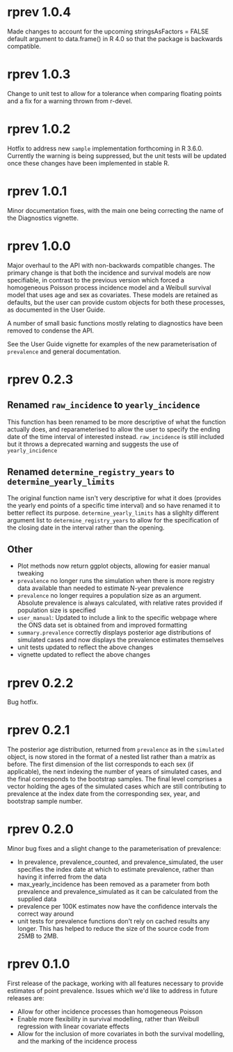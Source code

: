 # rprev 1.0.4

Made changes to account for the upcoming stringsAsFactors = FALSE default argument to data.frame() in R 4.0 so that the package is backwards compatible.

# rprev 1.0.3

Change to unit test to allow for a tolerance when comparing floating points and a fix for a warning thrown from r-devel.

# rprev 1.0.2

Hotfix to address new `sample` implementation forthcoming in R 3.6.0. Currently the warning is being suppressed, but the unit tests will be updated once these changes have been implemented in stable R.

# rprev 1.0.1

Minor documentation fixes, with the main one being correcting the name of the Diagnostics vignette.

# rprev 1.0.0

Major overhaul to the API with non-backwards compatible changes. The primary change is that both the incidence and survival models are now specifiable, in contrast to the previous version which forced a homogeneous Poisson process incidence model and a Weibull survival model that uses age and sex as covariates. These models are retained as defaults, but the user can provide custom objects for both these processes, as documented in the User Guide.

A number of small basic functions mostly relating to diagnostics have been removed to condense the API.

See the User Guide vignette for examples of the new parameterisation of `prevalence` and general documentation.

# rprev 0.2.3

## Renamed `raw_incidence` to `yearly_incidence` 
This function has been renamed to be more descriptive of what the function actually does, and reparameterised to allow the user to specify the ending date of the time interval of interested instead. `raw_incidence` is still included but it throws a deprecated warning and suggests the use of `yearly_incidence`

## Renamed `determine_registry_years` to `determine_yearly_limits`
The original function name isn't very descriptive for what it does (provides the yearly end points of a specific time interval) and so have renamed it to better reflect its purpose. `determine_yearly_limits` has a slighlty different argument list to `determine_registry_years` to allow for the specification of the closing date in the interval rather than the opening.

## Other

  - Plot methods now return ggplot objects, allowing for easier manual tweaking
  - `prevalence` no longer runs the simulation when there is more registry data available than needed to estimate N-year prevalence
  - `prevalence` no longer requires a population size as an argument. Absolute prevalence is always calculated, with relative rates provided if population size is specified
  - `user_manual`: Updated to include a link to the specific webpage where the ONS data set is obtained from and improved formatting
  - `summary.prevalence` correctly displays posterior age distributions of simulated cases and now displays the prevalence estimates themselves
  - unit tests updated to reflect the above changes
  - vignette updated to reflect the above changes


# rprev 0.2.2

Bug hotfix.

# rprev 0.2.1

The posterior age distribution, returned from `prevalence` as in the `simulated` object, is now stored in the format of a nested list rather than a matrix as before. The first dimension of the list corresponds to each sex (if applicable), the next indexing the number of years of simulated cases, and the final corresponds to the bootstrap samples. The final level comprises a vector holding the ages of the simulated cases which are still contributing to prevalence at the index date from the corresponding sex, year, and bootstrap sample number.

# rprev 0.2.0

Minor bug fixes and a slight change to the parameterisation of prevalence:

  - In prevalence, prevalence_counted, and prevalence_simulated, the user specifies the index date at which to estimate prevalence, rather than having it inferred from the data
  - max_yearly_incidence has been removed as a parameter from both prevalence and prevalence_simulated as it can be calculated from the supplied data
  - prevalence per 100K estimates now have the confidence intervals the correct way around
  - unit tests for prevalence functions don't rely on cached results any longer. This has helped to reduce the size of the source code from 25MB to 2MB.
  
# rprev 0.1.0

First release of the package, working with all features necessary to provide estimates of point prevalence. Issues which we'd like to address in future releases are:

  - Allow for other incidence processes than homogeneous Poisson
  - Enable more flexibility in survival modelling, rather than Weibull regression with linear covariate effects
  - Allow for the inclusion of more covariates in both the survival modelling, and the marking of the incidence process

